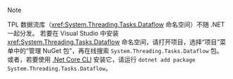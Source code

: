 > [!NOTE]
> TPL 数据流库（<xref:System.Threading.Tasks.Dataflow> 命名空间）不随 .NET 一起分发。 若要在 Visual Studio 中安装 <xref:System.Threading.Tasks.Dataflow> 命名空间，请打开项目，选择“项目”菜单中的“管理 NuGet 包”，再在线搜索 `System.Threading.Tasks.Dataflow` 包。 或者，若要使用 [.Net Core CLI](~/docs/core/tools/index.md) 安装它，请运行 `dotnet add package System.Threading.Tasks.Dataflow`。
